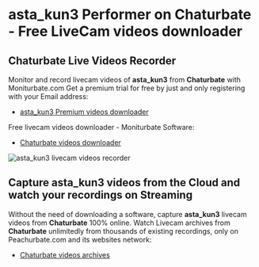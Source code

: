 # asta_kun3 Performer on Chaturbate - Free LiveCam videos downloader

## Chaturbate Live Videos Recorder

Monitor and record livecam videos of **asta_kun3** from **Chaturbate** with Moniturbate.com
Get a premium trial for free by just and only registering with your Email address:
* [asta_kun3 Premium videos downloader](https://moniturbate.com/request-demo-licence-key.html)

Free livecam videos downloader - Moniturbate Software:
* [Chaturbate videos downloader](https://moniturbate.com/moniturbate-download-software.html)

![asta_kun3 livecam videos recorder](https://peachurnet.com/templates/moniturbate-software.png)


## Capture asta_kun3 videos from the Cloud and watch your recordings on Streaming

Without the need of downloading a software, capture **asta_kun3** livecam videos from **Chaturbate** 100% online.
Watch Livecam archives from **Chaturbate** unlimitedly from thousands of existing recordings, only on Peachurbate.com and its websites network:
* [Chaturbate videos archives](https://peachurnet.com/)